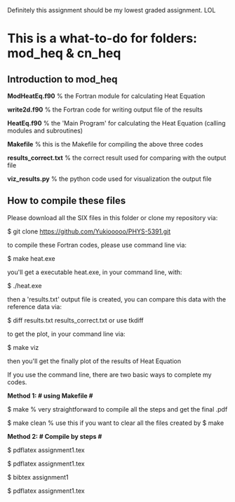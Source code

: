 Definitely this assignment should be my lowest graded assignment. LOL

# This is a what-to-do for folders: mod_heq & cn_heq 

## Introduction to mod_heq

**ModHeatEq.f90** % the Fortran module for calculating Heat Equation

**write2d.f90** % the Fortran code for writing output file of the results

**HeatEq.f90** % the 'Main Program' for calculating the Heat Equation (calling modules and subroutines)

**Makefile** % this is the Makefile for compiling the above three codes

**results_correct.txt** % the correct result used for comparing with the output file

**viz_results.py** % the python code used for visualization the output file

## How to compile these files
Please download all the SIX files in this folder or clone my repository via:

$ git clone https://github.com/Yukiooooo/PHYS-5391.git

to compile these Fortran codes, please use command line via:

$ make heat.exe 

you'll get a executable heat.exe, in your command line, with:

$ ./heat.exe 

then a 'results.txt' output file is created, you can compare this data with the reference data via:

$ diff results.txt results_correct.txt or use tkdiff
  
to get the plot, in your command line via:

$ make viz

then you'll get the finally plot of the results of Heat Equation



If you use the command line, there are two basic ways to complete my codes.

__Method 1: # using Makefile #__

$ make % very straightforward to compile all the steps and get the final .pdf

$ make clean % use this if you want to clear all the files created by $ make

__Method 2: # Compile by steps #__

$ pdflatex assignment1.tex

$ pdflatex assignment1.tex

$ bibtex assignment1 

$ pdflatex assignment1.tex
